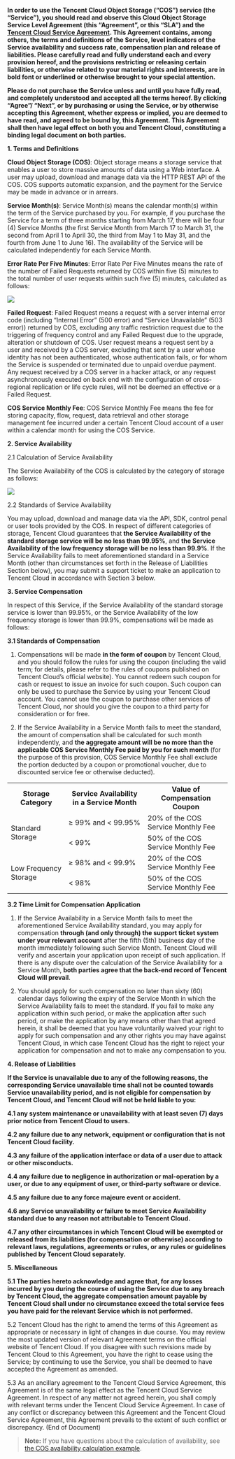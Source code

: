 **In order to use the Tencent Cloud Object Storage (“COS”) service (the “Service”), you should read and observe this Cloud Object Storage Service Level Agreement (this “Agreement”, or this “SLA”) and the [Tencent Cloud Service Agreement](https://intl.cloud.tencent.com/document/product/301/9248).  This Agreement contains, among others, the terms and definitions of the Service, level indicators of the Service availability and success rate, compensation plan and release of liabilities.  Please carefully read and fully understand each and every provision hereof, and the provisions restricting or releasing certain liabilities, or otherwise related to your material rights and interests, are in bold font or underlined or otherwise brought to your special attention.**

**Please do not purchase the Service unless and until you have fully read, and completely understood and accepted all the terms hereof.  By clicking “Agree”/ “Next”, or by purchasing or using the Service, or by otherwise accepting this Agreement, whether express or implied, you are deemed to have read, and agreed to be bound by, this Agreement.  This Agreement shall then have legal effect on both you and Tencent Cloud, constituting a binding legal document on both parties.**

**1. Terms and Definitions**

**Cloud Object Storage (COS)**: Object storage means a storage service that enables a user to store massive amounts of data using a Web interface.  A user may upload, download and manage data via the HTTP REST API of the COS.  COS supports automatic expansion, and the payment for the Service may be made in advance or in arrears.

**Service Month(s)**: Service Month(s) means the calendar month(s) within the term of the Service purchased by you.  For example, if you purchase the Service for a term of three months starting from March 17, there will be four (4) Service Months (the first Service Month from March 17 to March 31, the second from April 1 to April 30, the third from May 1 to May 31, and the fourth from June 1 to June 16).  The availability of the Service will be calculated independently for each Service Month. 

**Error Rate Per Five Minutes**: Error Rate Per Five Minutes means the rate of the number of Failed Requests returned by COS within five (5) minutes to the total number of user requests within such five (5) minutes, calculated as follows:

![](https://main.qcloudimg.com/raw/f5c5f21ae418dc8a8b19699e804fa390.png)

**Failed Request**:  Failed Request means a request with a server internal error code (including “Internal Error” (500 error) and “Service Unavailable” (503 error)) returned by COS, excluding any traffic restriction request due to the triggering of frequency control and any Failed Request due to the upgrade, alteration or shutdown of COS.  User request means a request sent by a user and received by a COS server, excluding that sent by a user whose identity has not been authenticated, whose authentication fails, or for whom the Service is suspended or terminated due to unpaid overdue payment.  Any request received by a COS server in a hacker attack, or any request asynchronously executed on back end with the configuration of cross-regional replication or life cycle rules, will not be deemed an effective or a Failed Request.

**COS Service Monthly Fee**: COS Service Monthly Fee means the fee for storing capacity, flow, request, data retrieval and other storage management fee incurred under a certain Tencent Cloud account of a user within a calendar month for using the COS Service.

**2. Service Availability**

2.1  Calculation of Service Availability

The Service Availability of the COS is calculated by the category of storage as follows: 

![](https://main.qcloudimg.com/raw/13d7bdb9c49b0e8440f8c1c246500887.png)

2.2  Standards of Service Availability

You may upload, download and manage data via the API, SDK, control penal or user tools provided by the COS.  In respect of different categories of storage, Tencent Cloud guarantees that **the Service Availability of the standard storage service will be no less than 99.95%**, and **the Service Availability of the low frequency storage will be no less than 99.9%**.  If the Service Availability fails to meet aforementioned standard in a Service Month (other than circumstances set forth in the Release of Liabilities Section below), you may submit a support ticket to make an application to Tencent Cloud in accordance with Section 3 below.

**3. Service Compensation**

In respect of this Service, if the Service Availability of the standard storage service is lower than 99.95%, or the Service Availability of the low frequency storage is lower than 99.9%, compensations will be made as follows:

**3.1  Standards of Compensation**

1)  Compensations will be made **in the form of coupon** by Tencent Cloud, and you should follow the rules for using the coupon (including the valid term; for details, please refer to the rules of coupons published on Tencent Cloud’s official website).  You cannot redeem such coupon for cash or request to issue an invoice for such coupon.  Such coupon can only be used to purchase the Service by using your Tencent Cloud account.  You cannot use the coupon to purchase other services of Tencent Cloud, nor should you give the coupon to a third party for consideration or for free.

2)  If the Service Availability in a Service Month fails to meet the standard, the amount of compensation shall be calculated for such month independently, and **the aggregate amount will be no more than the applicable COS Service Monthly Fee paid by you for such month** (for the purpose of this provision, COS Service Monthly Fee shall exclude the portion deducted by a coupon or promotional voucher, due to discounted service fee or otherwise deducted). 

<table>
   <tr>
      <th>Storage Category</th>
      <th>Service Availability in a Service Month</th>
      <th>Value of Compensation Coupon</th>
   </tr>
   <tr>
      <td rowspan=2>Standard Storage</td>
      <td>≥ 99% and < 99.95%</td>
      <td>20% of the COS Service Monthly Fee</td>
   </tr>
   <tr>
      <td>< 99%</td>
      <td>50% of the COS Service Monthly Fee</td>
   </tr>
   <tr>
      <td rowspan=2>Low Frequency Storage</td>
      <td>≥ 98% and < 99.9%</td>
      <td>20% of the COS Service Monthly Fee</td>
   </tr>
   <tr>
      <td>< 98%</td>
      <td>50% of the COS Service Monthly Fee</td>
   </tr>
</table>

**3.2  Time Limit for Compensation Application**

1)  If the Service Availability in a Service Month fails to meet the aforementioned Service Availability standard, you may apply for compensation **through (and only through) the support ticket system under your relevant account** after the fifth (5th) business day of the month immediately following such Service Month.  Tencent Cloud will verify and ascertain your application upon receipt of such application.  If there is any dispute over the calculation of the Service Availability for a Service Month, **both parties agree that the back-end record of Tencent Cloud will prevail**.

2)  You should apply for such compensation no later than sixty (60) calendar days following the expiry of the Service Month in which the Service Availability fails to meet the standard.  If you fail to make any application within such period, or make the application after such period, or make the application by any means other than that agreed herein, it shall be deemed that you have voluntarily waived your right to apply for such compensation and any other rights you may have against Tencent Cloud, in which case Tencent Cloud has the right to reject your application for compensation and not to make any compensation to you.

**4. Release of Liabilities**

**If the Service is unavailable due to any of the following reasons, the corresponding Service unavailable time shall not be counted towards Service unavailability period, and is not eligible for compensation by Tencent Cloud, and Tencent Cloud will not be held liable to you:**

**4.1  any system maintenance or unavailability with at least seven (7) days prior notice from Tencent Cloud to users.**

**4.2  any failure due to any network, equipment or configuration that is not Tencent Cloud facility.**

**4.3  any failure of the application interface or data of a user due to attack or other misconducts.**

**4.4  any failure due to negligence in authorization or mal-operation by a user, or due to any equipment of user, or third-party software or device.**

**4.5  any failure due to any force majeure event or accident.**

**4.6  any Service unavailability or failure to meet Service Availability standard due to any reason not attributable to Tencent Cloud.**

**4.7  any other circumstances in which Tencent Cloud will be exempted or released from its liabilities (for compensation or otherwise) according to relevant laws, regulations, agreements or rules, or any rules or guidelines published by Tencent Cloud separately.**

**5. Miscellaneous**

**5.1  The parties hereto acknowledge and agree that, for any losses incurred by you during the course of using the Service due to any breach by Tencent Cloud, the aggregate compensation amount payable by Tencent Cloud shall under no circumstance exceed the total service fees you have paid for the relevant Service which is not performed.**

5.2  Tencent Cloud has the right to amend the terms of this Agreement as appropriate or necessary in light of changes in due course.  You may review the most updated version of relevant Agreement terms on the official website of Tencent Cloud.  If you disagree with such revisions made by Tencent Cloud to this Agreement, you have the right to cease using the Service; by continuing to use the Service, you shall be deemed to have accepted the Agreement as amended.

5.3  As an ancillary agreement to the Tencent Cloud Service Agreement, this Agreement is of the same legal effect as the Tencent Cloud Service Agreement.  In respect of any matter not agreed herein, you shall comply with relevant terms under the Tencent Cloud Service Agreement.  In case of any conflict or discrepancy between this Agreement and the Tencent Cloud Service Agreement, this Agreement prevails to the extent of such conflict or discrepancy. (End of Document)

> **Note:**
> If you have questions about the calculation of availability, see [the COS availability calculation example](https://intl.cloud.tencent.com/document/product/436/6282#how-do-i-calculate-the-availability-of-cos.3F ).



